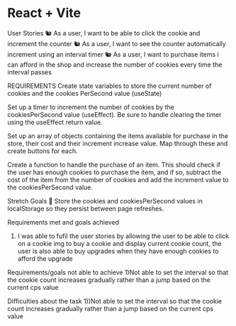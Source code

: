# React + Vite



User Stories
🐿️ As a user, I want to be able to click the cookie and increment the counter
🐿️ As a user, I want to see the counter automatically increment using an interval timer
🐿️ As a user, I want to purchase items i can afford in the shop and increase the number of cookies every time the interval passes



REQUIREMENTS
Create state variables to store the current number of cookies and the cookies PerSecond value (useState)

Set up a timer to increment the number of cookies by the cookiesPerSecond value (useEffect). Be sure to handle clearing the timer using the useEffect return value.

Set up an array of objects containing the items available for purchase in the store, their cost and their increment increase value. Map through these and create buttons for each.

Create a function to handle the purchase of an item. This should check if the user has enough cookies to purchase the item, and if so, subtract the cost of the item from the number of cookies and add the increment value to the cookiesPerSecond value.


Stretch Goals
🏹 Store the cookies and cookiesPerSecond values in localStorage so they persist between page refreshes.


Requirements met and goals achieved
1) I was able to fufil the user stories by allowing the user to be able to click on a cookie img to buy a cookie and display current cookie count, the user is also able to buy upgrades when they have enough cookies to afford the upgrade


Requirements/goals not able to achieve
1)Not able to set the interval so that the cookie count increases gradually rather than a jump based on the current cps value



Difficulties about the task
1))Not able to set the interval so that the cookie count increases gradually rather than a jump based on the current cps value
